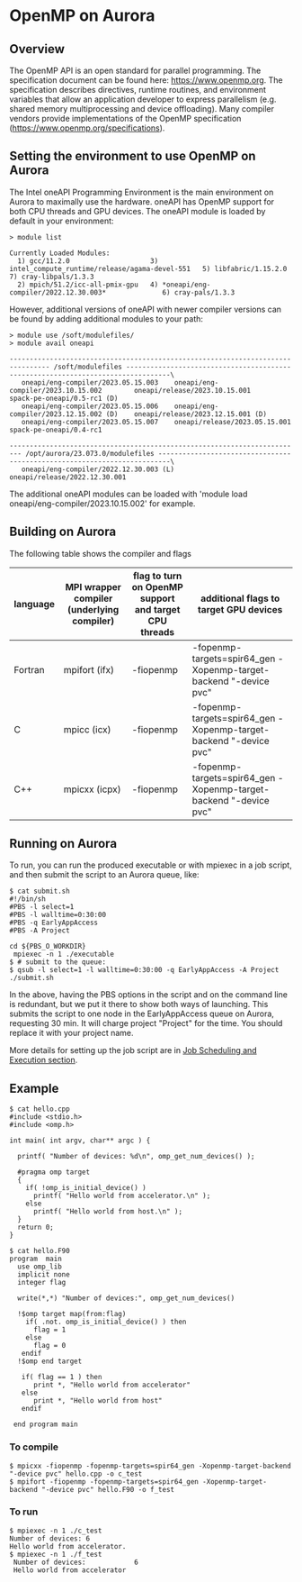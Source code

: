 # OpenMP on Aurora

## Overview

The OpenMP API is an open standard for parallel programming. The specification document can be found here: https://www.openmp.org. The specification describes directives, runtime routines, and environment variables that allow an application developer to express parallelism (e.g. shared memory multiprocessing and device offloading). Many compiler vendors provide implementations of the OpenMP specification (https://www.openmp.org/specifications).

## Setting the environment to use OpenMP on Aurora

The Intel oneAPI Programming Environment is the main environment on Aurora to maximally use the hardware. oneAPI has OpenMP support for both CPU threads and GPU devices. The oneAPI module is loaded by default in your environment:

```
> module list

Currently Loaded Modules:
  1) gcc/11.2.0                    3) intel_compute_runtime/release/agama-devel-551   5) libfabric/1.15.2.0   7) cray-libpals/1.3.3
  2) mpich/51.2/icc-all-pmix-gpu   4) *oneapi/eng-compiler/2022.12.30.003*              6) cray-pals/1.3.3

```

However, additional versions of oneAPI with newer compiler versions can be found by adding additional modules to your path:

```
> module use /soft/modulefiles/
> module avail oneapi

-------------------------------------------------------------------------------- /soft/modulefiles ---------------------------------------------------------------------------------\
   oneapi/eng-compiler/2023.05.15.003    oneapi/eng-compiler/2023.10.15.002        oneapi/release/2023.10.15.001        spack-pe-oneapi/0.5-rc1 (D)
   oneapi/eng-compiler/2023.05.15.006    oneapi/eng-compiler/2023.12.15.002 (D)    oneapi/release/2023.12.15.001 (D)
   oneapi/eng-compiler/2023.05.15.007    oneapi/release/2023.05.15.001             spack-pe-oneapi/0.4-rc1

------------------------------------------------------------------------- /opt/aurora/23.073.0/modulefiles -------------------------------------------------------------------------\
   oneapi/eng-compiler/2022.12.30.003 (L)    oneapi/release/2022.12.30.001
```
The additional oneAPI modules can be loaded with 'module load oneapi/eng-compiler/2023.10.15.002' for example.

## Building on Aurora

The following table shows the compiler and flags

|language | MPI wrapper compiler (underlying compiler) | flag to turn on OpenMP support and target CPU threads | additional flags to target GPU devices
| --- | --- | --- | --- |
| Fortran | mpifort (ifx) | -fiopenmp | -fopenmp-targets=spir64_gen -Xopenmp-target-backend "-device pvc"
| C | mpicc (icx) | -fiopenmp | -fopenmp-targets=spir64_gen -Xopenmp-target-backend "-device pvc"
| C++ | mpicxx (icpx) | -fiopenmp | -fopenmp-targets=spir64_gen -Xopenmp-target-backend "-device pvc"

## Running on Aurora

To run, you can run the produced executable or with mpiexec in a job script, and then submit the script to an Aurora queue, like:

```
$ cat submit.sh
#!/bin/sh
#PBS -l select=1
#PBS -l walltime=0:30:00
#PBS -q EarlyAppAccess 
#PBS -A Project

cd ${PBS_O_WORKDIR}
 mpiexec -n 1 ./executable
$ # submit to the queue:
$ qsub -l select=1 -l walltime=0:30:00 -q EarlyAppAccess -A Project ./submit.sh
```

In the above, having the PBS options in the script and on the command line is redundant, but we put it there to show both ways of launching. This submits the script to one node in the EarlyAppAccess queue on Aurora, requesting 30 min. It will charge project "Project" for the time. You should replace it with your project name.

More details for setting up the job script are in [Job Scheduling and Execution section](../../running-jobs/job-and-queue-scheduling.md).

## Example

```
$ cat hello.cpp
#include <stdio.h>
#include <omp.h>

int main( int argv, char** argc ) {

  printf( "Number of devices: %d\n", omp_get_num_devices() );

  #pragma omp target
  {
    if( !omp_is_initial_device() )
      printf( "Hello world from accelerator.\n" );
    else
      printf( "Hello world from host.\n" );
  }
  return 0;
}

$ cat hello.F90
program  main
  use omp_lib
  implicit none
  integer flag
  
  write(*,*) "Number of devices:", omp_get_num_devices()

  !$omp target map(from:flag)
    if( .not. omp_is_initial_device() ) then
      flag = 1
    else
      flag = 0
   endif
  !$omp end target

   if( flag == 1 ) then
      print *, "Hello world from accelerator"
   else
      print *, "Hello world from host"
   endif

 end program main
```
### To compile
```
$ mpicxx -fiopenmp -fopenmp-targets=spir64_gen -Xopenmp-target-backend "-device pvc" hello.cpp -o c_test
$ mpifort -fiopenmp -fopenmp-targets=spir64_gen -Xopenmp-target-backend "-device pvc" hello.F90 -o f_test
```
### To run 
```
$ mpiexec -n 1 ./c_test
Number of devices: 6
Hello world from accelerator.
$ mpiexec -n 1 ./f_test
 Number of devices:            6
 Hello world from accelerator
```


